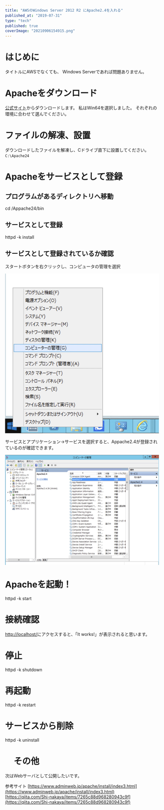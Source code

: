 ```yaml
---
title: "AWSのWindows Server 2012 R2 にApache2.4を入れる"
published_at: "2019-07-31"
type: "tech"
published: true
coverImage: "20210906154915.png"
---
```


# はじめに

タイトルにAWSでなくても、 Windows Serverであれば問題ありません。

# Apacheをダウンロード

[公式サイト](https://www.apachelounge.com/download/)からダウンロードします。 私はWin64を選択しました。 それぞれの環境に合わせて選んでください。

# ファイルの解凍、設置

ダウンロードしたファイルを解凍し、Cドライブ直下に設置してください。 `C:\Apache24`

# Apacheをサービスとして登録

## プログラムがあるディレクトリへ移動

cd /Appache24/bin

## サービスとして登録

httpd -k install

## サービスとして登録されているか確認

スタートボタンを右クリックし、コンピュータの管理を選択

![f:id:gdtypk:20210906154915p:plain:w300](/images/20210906154915.png)

サービスとアプリケーション->サービスを選択すると、Appache2.4が登録されているのが確認できます。

![f:id:gdtypk:20210906154936p:plain](/images/20210906154936.png)

# Apacheを起動！

httpd -k start

# 接続確認

[](http://localhost/)[http://localhost/](http://localhost/)にアクセスすると、「It works!」が表示されると思います。

# 停止

httpd -k shutdown

# 再起動

httpd -k restart

# サービスから削除

httpd -k uninstall

# 　その他

次はWebサーバとして公開したいです。

参考サイト [](https://www.adminweb.jp/apache/install/index3.html)[https://www.adminweb.jp/apache/install/index3.html](https://www.adminweb.jp/apache/install/index3.html) [](https://qiita.com/Shi-nakaya/items/7265c88d968280943c9f)[https://qiita.com/Shi-nakaya/items/7265c88d968280943c9f](https://qiita.com/Shi-nakaya/items/7265c88d968280943c9f)
